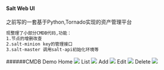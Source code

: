 ####  Salt Web UI
之前写的一套基于Python,Tornado实现的资产管理平台

```Bash
现整理了小部分CMDB代码,功能：
1.节点的增删改查
2.salt-minion key的管理接口
3.salt-master 调用salt-api初始化环境等
```

######CMDB Demo
Home
![](https://github.com/luyidong/SaltAdmin/blob/master/salt-ui/screen/home-cmdb.png)
List
![](https://github.com/luyidong/SaltAdmin/blob/master/salt-ui/screen/list-cmdb.png)
Add
![](https://github.com/luyidong/SaltAdmin/blob/master/salt-ui/screen/add-cmdb.png)
Edit
![](https://github.com/luyidong/SaltAdmin/blob/master/salt-ui/screen/edit-cdmb.png)
Delete
![](https://github.com/luyidong/SaltAdmin/blob/master/salt-ui/screen/del-cmdb.png)
